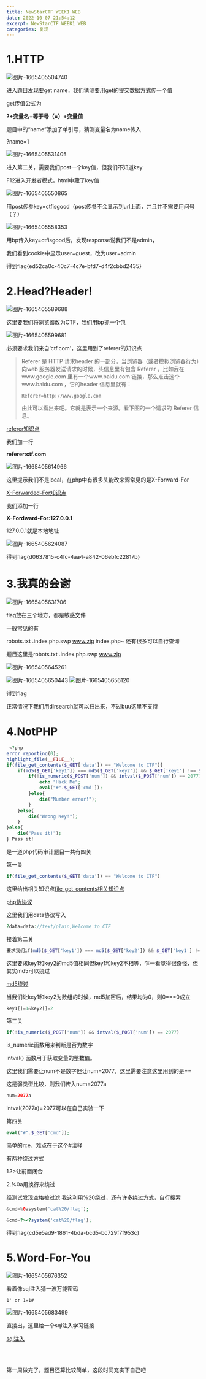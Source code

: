```yaml
---
title: NewStarCTF WEEK1 WEB
date: 2022-10-07 21:54:12
excerpt: NewStarCTF WEEK1 WEB
categories: 复现
---
```




# 1.HTTP

![图片-1665405504740](https://cdn.jsdelivr.net/gh/R3damancy1/blog-pic/202404161655204.png)

进入题目发现要get name，我们猜测要用get的提交数据方式传一个值

get传值公式为

**?+变量名+等于号（=）+变量值**

题目中的“name”添加了单引号，猜测变量名为name传入

?name=1

![图片-1665405531405](https://cdn.jsdelivr.net/gh/R3damancy1/blog-pic/202404161655983.png)

进入第二关，需要我们post一个key值，但我们不知道key

F12进入开发者模式，html中藏了key值

![图片-1665405550865](https://cdn.jsdelivr.net/gh/R3damancy1/blog-pic/202404161655026.png)

用post传参key=ctfisgood（post传参不会显示到url上面，并且并不需要用问号（？）

![图片-1665405558353](https://cdn.jsdelivr.net/gh/R3damancy1/blog-pic/202404161655803.png)

用bp传入key=ctfisgood后，发现response说我们不是admin，

我们看到cookie中显示user=guest，改为user=admin



得到flag{ed52ca0c-40c7-4c7e-bfd7-d4f2cbbd2435}

# 2.Head?Header!

![图片-1665405589688](https://cdn.jsdelivr.net/gh/R3damancy1/blog-pic/202404161656086.png)

这里要我们将浏览器改为CTF，我们用bp抓一个包

![图片-1665405599681](https://cdn.jsdelivr.net/gh/R3damancy1/blog-pic/202404161656618.png)

必须要求我们来自‘ctf.com'，这里用到了referer的知识点

> Referer  是  HTTP  请求header 的一部分，当浏览器（或者模拟浏览器行为）向web 服务器发送请求的时候，头信息里有包含  Referer  。比如我在www.google.com 里有一个www.baidu.com 链接，那么点击这个www.baidu.com ，它的header 信息里就有：
>
> ```
> Referer=http://www.google.com
> ```
>
> 由此可以看出来吧。它就是表示一个来源。看下图的一个请求的 Referer  信息。

[referer知识点](https://blog.csdn.net/shenqueying/article/details/79426884)

我们加一行

**referer:ctf.com**

![图片-1665405614966](https://cdn.jsdelivr.net/gh/R3damancy1/blog-pic/202404161656077.png)

这里提示我们不是local，在php中有很多头能改来源常见的是X-Forward-For

[X-Forwarded-For知识点](https://www.jianshu.com/p/15f3498a7fad)

我们添加一行

**X-Fordward-For:127.0.0.1**

127.0.0.1就是本地地址

![图片-1665405624087](https://cdn.jsdelivr.net/gh/R3damancy1/blog-pic/202404161656892.png)

得到flag{d0637815-c4fc-4aa4-a842-06ebfc22817b}

# 3.我真的会谢

![图片-1665405631706](https://cdn.jsdelivr.net/gh/R3damancy1/blog-pic/202404161657077.png)

flag放在三个地方，都是敏感文件

一般常见的有

robots.txt .index.php.swp www.zip index.php~ 还有很多可以自行查询

题目这里是robots.txt .index.php.swp www.zip

![图片-1665405645261](https://cdn.jsdelivr.net/gh/R3damancy1/blog-pic/202404161657703.png)

![图片-1665405650443](https://cdn.jsdelivr.net/gh/R3damancy1/blog-pic/202404161657351.png)
![图片-1665405656120](https://cdn.jsdelivr.net/gh/R3damancy1/blog-pic/202404161657336.png)

得到flag

正常情况下我们用dirsearch就可以扫出来，不过buu这里不支持

# 4.NotPHP

```php
 <?php
error_reporting(0);
highlight_file(__FILE__);
if(file_get_contents($_GET['data']) == "Welcome to CTF"){
    if(md5($_GET['key1']) === md5($_GET['key2']) && $_GET['key1'] !== $_GET['key2']){
        if(!is_numeric($_POST['num']) && intval($_POST['num']) == 2077){
            echo "Hack Me";
            eval("#".$_GET['cmd']);
        }else{
            die("Number error!");
        }
    }else{
        die("Wrong Key!");
    }
}else{
    die("Pass it!");
} Pass it!
```

是一道php代码审计题目一共有四关

第一关

```php
if(file_get_contents($_GET['data']) == "Welcome to CTF")
```

这里给出相关知识点[file_get_contents相关知识点](https://blog.csdn.net/qq_45290991/article/details/113852174)

[php伪协议](https://www.cnblogs.com/linfangnan/p/13535097.html)

这里我们用data协议写入

```php
?data=data://text/plain,Welcome to CTF
```

接着第二关

```php
要求我们if(md5($_GET['key1']) === md5($_GET['key2']) && $_GET['key1'] !== $_GET['key2'])
```

这里要求key1和key2的md5值相同但key1和key2不相等，乍一看觉得很奇怪，但其实md5可以绕过

[md5绕过](https://bbs.huaweicloud.com/blogs/319030#:~:text=%E6%95%B0%E7%BB%84%E7%BB%95%E8%BF%87%20md5%E4%B8%8D%E8%83%BD%E5%8A%A0%E5%AF%86%E6%95%B0%E7%BB%84%2C%E4%BC%A0%E5%85%A5%E6%95%B0%E7%BB%84%E4%BC%9A%E6%8A%A5%E9%94%99%2C%E4%BD%86%E4%BC%9A%E7%BB%A7%E7%BB%AD%E6%89%A7%E8%A1%8C%E5%B9%B6%E4%B8%94%E8%BF%94%E5%9B%9E%E7%BB%93%E6%9E%9C%E4%B8%BAnull%20%E6%AF%94%E5%A6%82%E5%B0%86%E4%B8%A4%E4%B8%AA%E6%95%B0%E7%BB%84%E7%9A%84md5%E5%80%BC%E8%BF%9B%E8%A1%8C%E6%AF%94%E8%BE%83,md5%28a%5B%5D%3D1%29%20%3D%3D%3D%20md5%28b%5B%5D%3D1%29%20%E7%94%B1%E4%BA%8Emd5%E5%87%BD%E6%95%B0%E6%97%A0%E6%B3%95%E5%A4%84%E7%90%86%E6%95%B0%E7%BB%84%2C%E4%BC%9A%E8%BF%94%E5%9B%9Enull%2C%E6%89%80%E4%BB%A5md5%E5%8A%A0%E5%AF%86%E5%90%8E%E7%9A%84%E7%BB%93%E6%9E%9C%E6%98%AF%E4%B8%8B%E9%9D%A2%E8%BF%99%E6%A0%B7)

当我们让key1和key2为数组的时候，md5加密后，结果均为0，则0===0成立

```php
key1[]=1&key2[]=2
```

第三关

```php
if(!is_numeric($_POST['num']) && intval($_POST['num']) == 2077)
```

is_numeric函数用来判断是否为数字

intval() 函数用于获取变量的整数值。

这里我们需要让num不是数字但让num=2077，这里需要注意这里用到的是==

这是弱类型比较，则我们传入num=2077a

```php
num=2077a
```

intval(2077a)=2077可以在自己实验一下

第四关

```php
eval("#".$_GET['cmd']);
```

简单的rce，难点在于这个#注释

有两种绕过方式

1.?>让前面闭合

2.%0a用换行来绕过

经测试发现空格被过滤 我这利用%20绕过，还有许多绕过方式，自行搜索

```php
&cmd=%0asystem('cat%20/flag');
```

```php
&cmd=?><?system('cat%20/flag');
```

得到flag{cd5e5ad9-1861-4bda-bcd5-bc729f7f953c}

# 5.Word-For-You

![图片-1665405676352](https://cdn.jsdelivr.net/gh/R3damancy1/blog-pic/202404161657645.png)

看着像sql注入猜一波万能密码

```
1' or 1=1#
```

![图片-1665405683499](https://cdn.jsdelivr.net/gh/R3damancy1/blog-pic/202404161657484.png)

直接出，这里给一个sql注入学习链接

[sql注入](https://blog.csdn.net/yujia_666/article/details/90296495?ops_request_misc=%257B%2522request%255Fid%2522%253A%2522166429318116782427488623%2522%252C%2522scm%2522%253A%252220140713.130102334..%2522%257D&request_id=166429318116782427488623&biz_id=0&utm_medium=distribute.pc_search_result.none-task-blog-2~all~top_positive~default-1-90296495-null-null.142^v50^pc_rank_34_1,201^v3^add_ask&utm_term=sql%E6%B3%A8%E5%85%A5&spm=1018.2226.3001.4187)

<br/>

<br/>

第一周做完了，题目还算比较简单，这段时间充实下自己吧